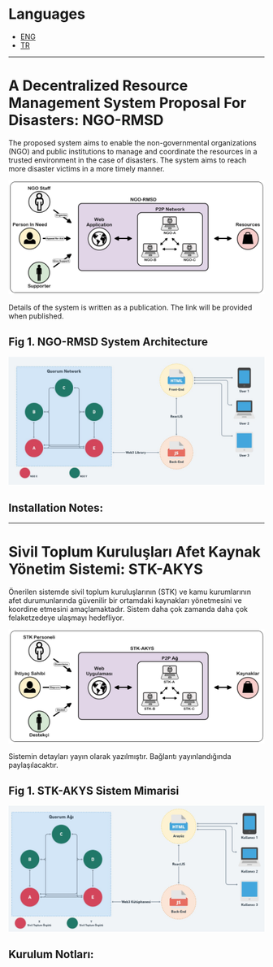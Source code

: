 Languages
=============================
- [ENG](#a-decentralized-resource-management-system-proposal-for-disasters-ngo-rmsd)
- [TR](#sivil-toplum-kuruluşları-afet-kaynak-yönetim-sistemi-stk-akys)

----------------------------------

# A Decentralized Resource Management System Proposal For Disasters: NGO-RMSD
The proposed system aims to enable the 
non-governmental organizations (NGO) and public institutions to
manage and coordinate the resources in a trusted environment
in the case of disasters.
The system aims to reach more disaster victims in a more timely
manner.

<img src="https://github.com/MSKU-BcRG/akys/blob/master/project-images/NGO-RMSD-simple-design.png" width="600" alt="NGO-RMSD Simple Design">

Details of the system is written as a publication. The link will be provided when published.

## Fig 1. NGO-RMSD System Architecture
<img src="https://github.com/MSKU-BcRG/akys/blob/master/project-images/NGO-RMSD-architecture.jpeg" width="600" alt="NGO-RMSD System Architecture">

## Installation Notes:

----------------------------------

# Sivil Toplum Kuruluşları Afet Kaynak Yönetim Sistemi: STK-AKYS
Önerilen sistemde sivil toplum kuruluşlarının (STK) ve kamu kurumlarının afet durumunlarında güvenilir bir ortamdaki kaynakları yönetmesini ve koordine etmesini amaçlamaktadır. Sistem daha çok zamanda daha çok felaketzedeye ulaşmayı hedefliyor.

<img src="https://github.com/MSKU-BcRG/akys/blob/master/project-images/STK-AKYS-simple-design.png" width="600" alt="STK-AKYS Basit Dizayn">

Sistemin detayları yayın olarak yazılmıştır. Bağlantı yayınlandığında paylaşılacaktır.

## Fig 1. STK-AKYS Sistem Mimarisi
<img src="https://github.com/MSKU-BcRG/akys/blob/master/project-images/STK-AKYS-architecture.jpeg" width="600" alt="NGO-RMSD Sistem Mimarisi">

## Kurulum Notları:
